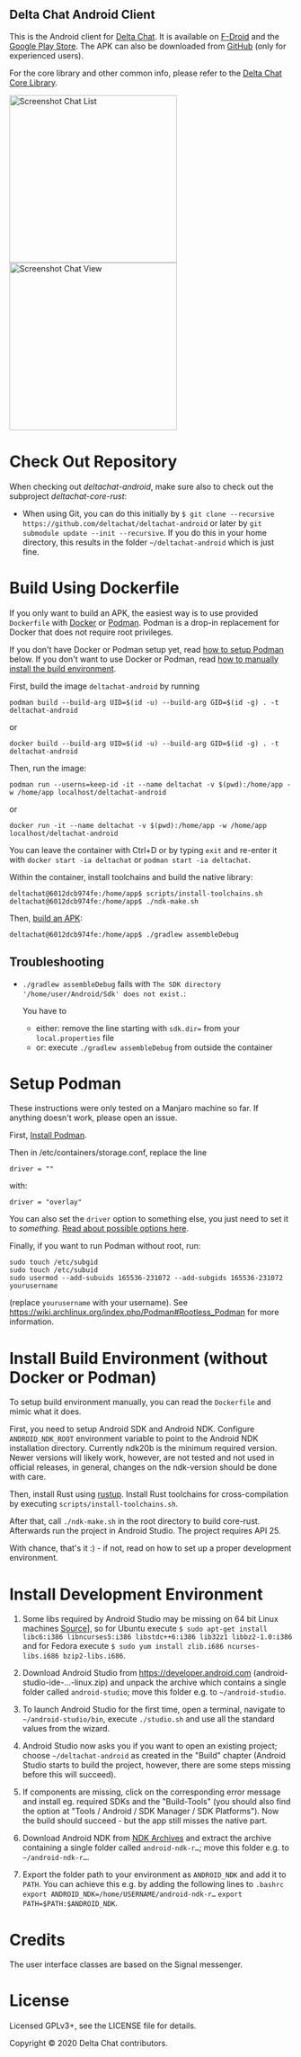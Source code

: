 ## Delta Chat Android Client

This is the Android client for [Delta Chat](https://delta.chat/).
It is available on [F-Droid](https://f-droid.org/app/com.b44t.messenger) and
the [Google Play Store](https://play.google.com/store/apps/details?id=chat.delta).
The APK can also be downloaded from [GitHub](https://github.com/deltachat/deltachat-android/releases)
(only for experienced users).

For the core library and other common info, please refer to the
[Delta Chat Core Library](https://github.com/deltachat/deltachat-core-rust).

<img alt="Screenshot Chat List" src="docs/images/2019-01-chatlist.png" width="298" /> <img alt="Screenshot Chat View" src="docs/images/2019-01-chat.png" width="298" />


# Check Out Repository

When checking out _deltachat-android_, make sure also to check out the
subproject _deltachat-core-rust_:

- When using Git, you can do this initially by
  `$ git clone --recursive https://github.com/deltachat/deltachat-android`
  or later by `git submodule update --init --recursive`. If you do this in your
  home directory, this results in the folder `~/deltachat-android` which is just fine.

# Build Using Dockerfile

If you only want to build an APK, the easiest way is to use
provided `Dockerfile` with [Docker](https://www.docker.com/) or
[Podman](https://podman.io/). Podman is a drop-in replacement for Docker
that does not require root privileges.

If you don't have Docker or Podman setup yet, read [how to setup Podman](#setup-podman)
below. If you don't want to use Docker or Podman, read [how to manually install the
build environment](#install-build-environment).

First, build the image `deltachat-android` by running
```
podman build --build-arg UID=$(id -u) --build-arg GID=$(id -g) . -t deltachat-android
```
or
```
docker build --build-arg UID=$(id -u) --build-arg GID=$(id -g) . -t deltachat-android
```

Then, run the image:
```
podman run --userns=keep-id -it --name deltachat -v $(pwd):/home/app -w /home/app localhost/deltachat-android
```
or
```
docker run -it --name deltachat -v $(pwd):/home/app -w /home/app localhost/deltachat-android
```

You can leave the container with Ctrl+D or by typing `exit` and re-enter it with 
`docker start -ia deltachat` or `podman start -ia deltachat`.

Within the container, install toolchains and build the native library:
```
deltachat@6012dcb974fe:/home/app$ scripts/install-toolchains.sh
deltachat@6012dcb974fe:/home/app$ ./ndk-make.sh
```

Then, [build an APK](https://developer.android.com/studio/build/building-cmdline):
```
deltachat@6012dcb974fe:/home/app$ ./gradlew assembleDebug
```

## Troubleshooting

- `./gradlew assembleDebug` fails with `The SDK directory '/home/user/Android/Sdk' does not exist.`:
  
  You have to
  - either: remove the line starting with `sdk.dir=` from your `local.properties` file
  - or: execute `./gradlew assembleDebug` from outside the container

# <a name="setup-podman"></a>Setup Podman

These instructions were only tested on a Manjaro machine so far. If anything doesn't work, please open an issue.

First, [Install Podman](https://podman.io/getting-started/installation).

Then in /etc/containers/storage.conf, replace the line
```
driver = ""
```
with:
```
driver = "overlay"
```
You can also set the `driver` option to something else, you just need to set it to _something_.
[Read about possible options here](
https://github.com/containers/storage/blob/master/docs/containers-storage.conf.5.md#storage-table).

Finally, if you want to run Podman without root, run:
```
sudo touch /etc/subgid
sudo touch /etc/subuid
sudo usermod --add-subuids 165536-231072 --add-subgids 165536-231072 yourusername
```
(replace `yourusername` with your username).
See https://wiki.archlinux.org/index.php/Podman#Rootless_Podman for more information.

# <a name="install-build-environment"></a>Install Build Environment (without Docker or Podman)

To setup build environment manually, you can read the `Dockerfile`
and mimic what it does.

First, you need to setup Android SDK and Android NDK.  Configure
`ANDROID_NDK_ROOT` environment variable to point to the Android NDK
installation directory.  Currently ndk20b is the minimum required version.
Newer versions will likely work, however, are not tested and not used
in official releases, in general, changes on the ndk-version should be
done with care.

Then, install Rust using [rustup](https://rustup.rs/). Install Rust
toolchains for cross-compilation by executing `scripts/install-toolchains.sh`.

After that, call `./ndk-make.sh` in the root directory to build core-rust.
Afterwards run the project in Android Studio. The project requires API 25.

With chance, that's it :) - if not, read on how to set up a proper development
environment.


# Install Development Environment

1. Some libs required by Android Studio may be missing on 64 bit Linux machines
   [Source](https://developer.android.com/studio/install.html)], so for Ubuntu execute
   `$ sudo apt-get install libc6:i386 libncurses5:i386 libstdc++6:i386 lib32z1 libbz2-1.0:i386`
   and for Fedora execute
   `$ sudo yum install zlib.i686 ncurses-libs.i686 bzip2-libs.i686`.

2. Download Android Studio from <https://developer.android.com> (android-studio-ide-...-linux.zip)
   and unpack the archive which contains a single folder called `android-studio`;
   move this folder e.g. to `~/android-studio`.

3. To launch Android Studio for the first time, open a terminal, navigate to
   `~/android-studio/bin`, execute `./studio.sh` and use all the standard values
   from the wizard.

4. Android Studio now asks you if you want to open an existing project;
   choose `~/deltachat-android` as created in the "Build" chapter (Android Studio starts to
   build the project, however, there are some steps missing before this will
   succeed).

5. If components are missing, click on the corresponding error
   message and install eg. required SDKs and the "Build-Tools" (you should
   also find the option at "Tools / Android / SDK Manager / SDK Platforms").
   Now the build should succeed - but the app still misses the native part.

6. Download Android NDK from
   [NDK Archives](https://developer.android.com/ndk/downloads)
   and extract the archive containing a single folder
   called `android-ndk-r…`; move this folder e.g. to `~/android-ndk-r…`.

7. Export the folder path to your environment as `ANDROID_NDK` and add it to `PATH`.
   You can achieve this e.g. by adding the following lines to `.bashrc`
   `export ANDROID_NDK=/home/USERNAME/android-ndk-r…`
   `export PATH=$PATH:$ANDROID_NDK`.


# Credits

The user interface classes are based on the Signal messenger.


# License

Licensed GPLv3+, see the LICENSE file for details.

Copyright © 2020 Delta Chat contributors.
